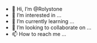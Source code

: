 - 👋 Hi, I’m @Rolystone
- 👀 I’m interested in ...
- 🌱 I’m currently learning ...
- 💞️ I’m looking to collaborate on ...
- 📫 How to reach me ...

<!---
Rolystone/Rolystone is a ✨ special ✨ repository because its `README.md` (this file) appears on your GitHub profile.
You can click the Preview link to take a look at your changes.
--->
